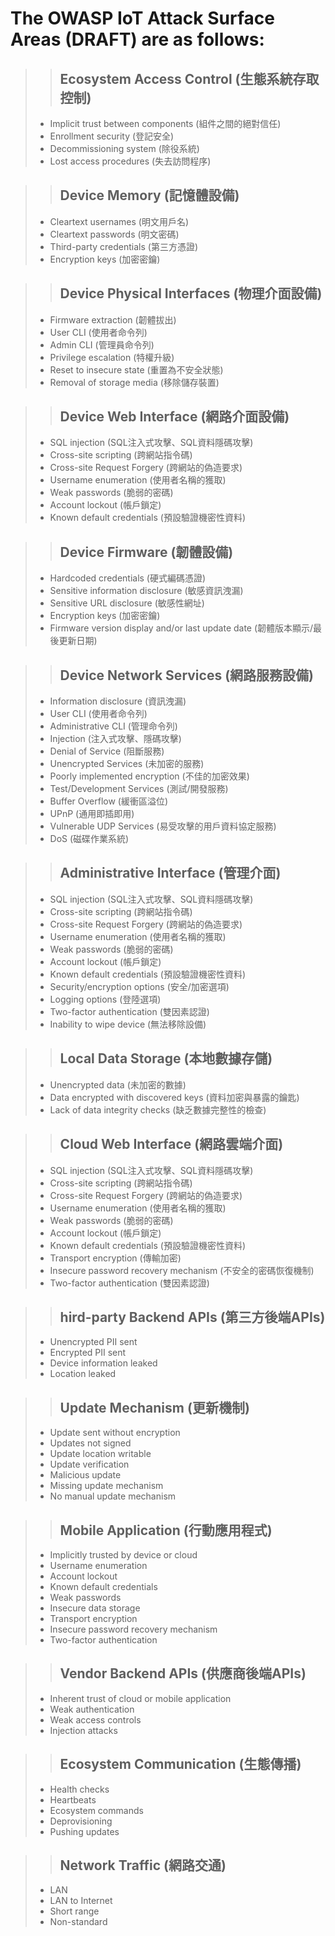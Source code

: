 # The OWASP IoT Attack Surface Areas (DRAFT) are as follows:

>> ## Ecosystem Access Control (生態系統存取控制)
>- Implicit trust between components (組件之間的絕對信任)
>- Enrollment security (登記安全)
>- Decommissioning system (除役系統)
>- Lost access procedures (失去訪問程序)

>> ## Device Memory (記憶體設備)
>- Cleartext usernames (明文用戶名)
>- Cleartext passwords (明文密碼)
>- Third-party credentials (第三方憑證)
>- Encryption keys (加密密鑰)

>> ## Device Physical Interfaces (物理介面設備)
>- Firmware extraction (韌體拔出)
>- User CLI (使用者命令列)
>- Admin CLI (管理員命令列)
>- Privilege escalation (特權升級)
>- Reset to insecure state (重置為不安全狀態)
>- Removal of storage media (移除儲存裝置)

>> ## Device Web Interface (網路介面設備)
>- SQL injection (SQL注入式攻擊、SQL資料隱碼攻擊)
>- Cross-site scripting (跨網站指令碼)
>- Cross-site Request Forgery (跨網站的偽造要求)
>- Username enumeration (使用者名稱的獲取)
>- Weak passwords (脆弱的密碼)
>- Account lockout (帳戶鎖定)
>- Known default credentials (預設驗證機密性資料)

>> ## Device Firmware (韌體設備)
>- Hardcoded credentials (硬式編碼憑證)
>- Sensitive information disclosure (敏感資訊洩漏)
>- Sensitive URL disclosure (敏感性網址)
>- Encryption keys (加密密鑰)
>- Firmware version display and/or last update date (韌體版本顯示/最後更新日期)

>> ## Device Network Services (網路服務設備)
>- Information disclosure (資訊洩漏)
>- User CLI (使用者命令列)
>- Administrative CLI (管理命令列)
>- Injection (注入式攻擊、隱碼攻擊)
>- Denial of Service (阻斷服務)
>- Unencrypted Services (未加密的服務)
>- Poorly implemented encryption (不佳的加密效果)
>- Test/Development Services (測試/開發服務)
>- Buffer Overflow (緩衝區溢位)
>- UPnP (通用即插即用)
>- Vulnerable UDP Services (易受攻擊的用戶資料協定服務)
>- DoS (磁碟作業系統)

>> ## Administrative Interface (管理介面)
>- SQL injection (SQL注入式攻擊、SQL資料隱碼攻擊)
>- Cross-site scripting (跨網站指令碼)
>- Cross-site Request Forgery (跨網站的偽造要求)
>- Username enumeration (使用者名稱的獲取)
>- Weak passwords (脆弱的密碼)
>- Account lockout (帳戶鎖定)
>- Known default credentials (預設驗證機密性資料)
>- Security/encryption options (安全/加密選項)
>- Logging options (登陸選項)
>- Two-factor authentication (雙因素認證)
>- Inability to wipe device (無法移除設備)

>> ## Local Data Storage (本地數據存儲)
>- Unencrypted data (未加密的數據)
>- Data encrypted with discovered keys (資料加密與暴露的鑰匙)
>- Lack of data integrity checks (缺乏數據完整性的檢查)

>> ## Cloud Web Interface (網路雲端介面)
>- SQL injection (SQL注入式攻擊、SQL資料隱碼攻擊)
>- Cross-site scripting (跨網站指令碼)
>- Cross-site Request Forgery (跨網站的偽造要求)
>- Username enumeration (使用者名稱的獲取)
>- Weak passwords (脆弱的密碼)
>- Account lockout (帳戶鎖定)
>- Known default credentials (預設驗證機密性資料)
>- Transport encryption (傳輸加密)
>- Insecure password recovery mechanism (不安全的密碼恢復機制)
>- Two-factor authentication (雙因素認證)

>> ## hird-party Backend APIs (第三方後端APIs)
>- Unencrypted PII sent
>- Encrypted PII sent
>- Device information leaked
>- Location leaked

>> ## Update Mechanism (更新機制)	
>- Update sent without encryption
>- Updates not signed
>- Update location writable
>- Update verification
>- Malicious update
>- Missing update mechanism
>- No manual update mechanism

>> ## Mobile Application (行動應用程式)
>- Implicitly trusted by device or cloud
>- Username enumeration
>- Account lockout
>- Known default credentials
>- Weak passwords
>- Insecure data storage
>- Transport encryption
>- Insecure password recovery mechanism
>- Two-factor authentication

>> ## Vendor Backend APIs (供應商後端APIs)
>- Inherent trust of cloud or mobile application
>- Weak authentication
>- Weak access controls
>- Injection attacks

>> ## Ecosystem Communication (生態傳播)
>- Health checks
>- Heartbeats
>- Ecosystem commands
>- Deprovisioning
>- Pushing updates

>> ## Network Traffic (網路交通)
>- LAN
>- LAN to Internet
>- Short range
>- Non-standard
